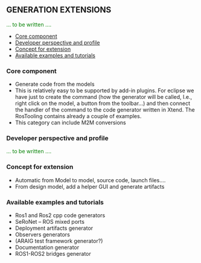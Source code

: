## GENERATION EXTENSIONS
<font color="green">… to be written …. </font>

- [Core component](#core-component)
- [Developer perspective and profile](#developer-perspective-and-profile)
- [Concept for extension](#concept-for-extension)
- [Available examples and tutorials](#available-examples-and-tutorials)

### Core component

- Generate code from the models
- This is relatively easy to be supported by add-in plugins. For eclipse we have just to create the command (how the generator will be called, I.e., right click on the model, a button from the toolbar...) and then connect the handler of the command to the code generator written in Xtend. The RosTooling contains already a couple of examples.
- This category can include M2M conversions

### Developer perspective and profile
<font color="green">… to be written …. </font>

### Concept for extension

- Automatic from Model to model, source code, launch files....
- From design model, add a helper GUI and generate artifacts

### Available examples and tutorials

- Ros1 and Ros2 cpp code generators
- SeRoNet – ROS mixed ports
- Deployment artifacts generator
- Observers generators
- (ARAIG test framework generator?)
- Documentation generator
- ROS1-ROS2 bridges generator
